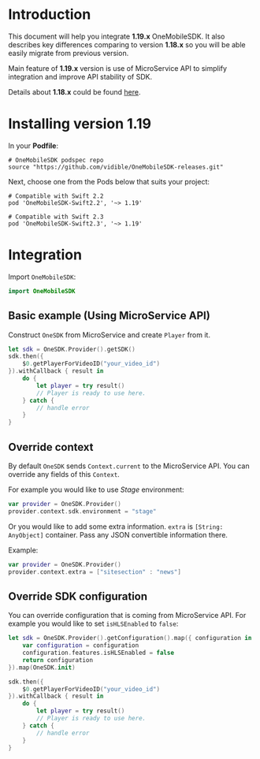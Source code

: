 # Introduction

This document will help you integrate **1.19.x** OneMobileSDK. It also describes key differences comparing to version **1.18.x** so you will be able easily migrate from previous version.

Main feature of **1.19.x** version is use of  MicroService API to simplify integration and improve API stability of SDK.

Details about **1.18.x** could be found [here](http://vidible.github.io/mobile-sdk-ios/).

# Installing version 1.19

In your **Podfile**:

```
# OneMobileSDK podspec repo
source "https://github.com/vidible/OneMobileSDK-releases.git"
```

Next, choose one from the Pods below that suits your project:

```
# Compatible with Swift 2.2
pod 'OneMobileSDK-Swift2.2', '~> 1.19'
```

```
# Compatible with Swift 2.3
pod 'OneMobileSDK-Swift2.3', '~> 1.19'
```

# Integration

Import `OneMobileSDK`:

```swift
import OneMobileSDK
```

## Basic example (Using MicroService API)

Construct `OneSDK` from MicroService and create `Player` from it.

```swift
let sdk = OneSDK.Provider().getSDK()
sdk.then({
	$0.getPlayerForVideoID("your_video_id")
}).withCallback { result in
	do {
		let player = try result()
		// Player is ready to use here.
	} catch {
		// handle error
	}
}
```

## Override context

By default `OneSDK` sends `Context.current` to the MicroService API. You can override any fields of this `Context`.

For example you would like to use *Stage* environment:

```swift
var provider = OneSDK.Provider()
provider.context.sdk.environment = "stage"        
```

Or you would like to add some extra information. `extra` is `[String: AnyObject]` container. Pass any JSON convertible information there.

Example:

```swift
var provider = OneSDK.Provider()
provider.context.extra = ["sitesection" : "news"]
```

## Override SDK configuration

You can override configuration that is coming from MicroService API.
For example you would like to set `isHLSEnabled` to `false`:

```swift
let sdk = OneSDK.Provider().getConfiguration().map({ configuration in
	var configuration = configuration
	configuration.features.isHLSEnabled = false
	return configuration
}).map(OneSDK.init)

sdk.then({
	$0.getPlayerForVideoID("your_video_id")
}).withCallback { result in
	do {
		let player = try result()
		// Player is ready to use here.
	} catch {
		// handle error
	}
}
```
